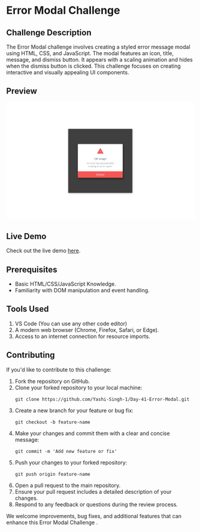 <h1>Error Modal Challenge </h1>

<h2>Challenge Description</h2>

<p>The Error Modal challenge involves creating a styled error message modal using HTML, CSS, and JavaScript. The modal features an icon, title, message, and dismiss button. It appears with a scaling animation and hides when the dismiss button is clicked. This challenge focuses on creating interactive and visually appealing UI components.</p>

<h2>Preview</h2>

<img src="image/Preview.png" alt="Error Modal Challenge Preview">

<h2>Live Demo</h2>

<p>Check out the live demo <a href="https://codepen.io/Yashi-Singh/pen/QWXNGmL">here</a>.</p>

<h2>Prerequisites</h2>

<ul>
    <li>Basic HTML/CSS/JavaScript Knowledge.</li>
    <li>Familiarity with DOM manipulation and event handling.</li>
</ul>

<h2>Tools Used</h2>

<ol>
    <li>VS Code (You can use any other code editor)</li>
    <li>A modern web browser (Chrome, Firefox, Safari, or Edge).</li>
    <li>Access to an internet connection for resource imports.</li>
</ol>

<h2>Contributing</h2>

<p>If you'd like to contribute to this challenge:</p>

<ol>
    <li>Fork the repository on GitHub.</li>
    <li>Clone your forked repository to your local machine:</li>
    <pre><code>git clone https://github.com/Yashi-Singh-1/Day-41-Error-Modal.git</code></pre>
    <li>Create a new branch for your feature or bug fix:</li>
    <pre><code>git checkout -b feature-name</code></pre>
    <li>Make your changes and commit them with a clear and concise message:</li>
    <pre><code>git commit -m 'Add new feature or fix'</code></pre>
    <li>Push your changes to your forked repository:</li>
    <pre><code>git push origin feature-name</code></pre>
    <li>Open a pull request to the main repository.</li>
    <li>Ensure your pull request includes a detailed description of your changes.</li>
    <li>Respond to any feedback or questions during the review process.</li>
</ol>

<p>We welcome improvements, bug fixes, and additional features that can enhance this Error Modal Challenge .</p>
